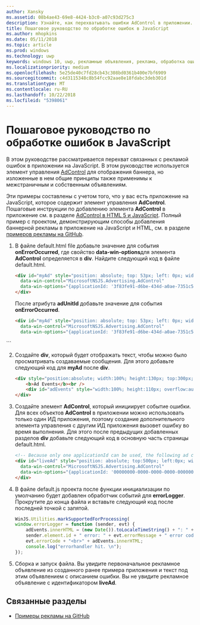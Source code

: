 ```yaml
---
author: Xansky
ms.assetid: 08b4ae43-69e8-4424-b3c0-a07c93d275c3
description: Узнайте, как перехватывать ошибки AdControl в приложении.
title: Пошаговое руководство по обработке ошибок в JavaScript
ms.author: mhopkins
ms.date: 05/11/2018
ms.topic: article
ms.prod: windows
ms.technology: uwp
keywords: windows 10, uwp, рекламные объявления, реклама, обработка ошибок, javascript
ms.localizationpriority: medium
ms.openlocfilehash: 5e25de40c7fd28cb43c308bd0361b400e7bf6909
ms.sourcegitcommit: c4d3115348c8b54fcc92aae8e18fdabc3deb301d
ms.translationtype: MT
ms.contentlocale: ru-RU
ms.lasthandoff: 10/22/2018
ms.locfileid: "5398061"
---
```

# <a name="error-handling-in-javascript-walkthrough"></a>Пошаговое руководство по обработке ошибок в JavaScript

В этом руководстве рассматривается перехват связанных с рекламой ошибок в приложении на JavaScript. В этом руководстве используется элемент управления [AdControl](https://docs.microsoft.com/uwp/api/microsoft.advertising.winrt.ui.adcontrol) для отображения баннера, но изложенные в нем общие принципы также применимы к межстраничным и собственным объявлениям.

Эти примеры составлены с учетом того, что у вас есть приложение на JavaScript, которое содержит элемент управления **AdControl**. Пошаговые инструкции по добавлению элемента **AdControl** в приложение см. в разделе [AdControl в HTML 5 и JavaScript](adcontrol-in-html-5-and-javascript.md). Полный пример с проектом, демонстрирующим способы добавления баннерной рекламы в приложение на JavaScript и HTML, см. в разделе [примеров рекламы на GitHub](http://aka.ms/githubads).

1.  В файле default.html file добавьте значение для события **onErrorOccurred**, где свойство **data-win-options**для элемента **AdControl** определяется в **div**. Найдите следующий код в файле default.html.
    ``` HTML
    <div id="myAd" style="position: absolute; top: 53px; left: 0px; width: 300px; height: 250px; z-index: 1"
      data-win-control="MicrosoftNSJS.Advertising.AdControl"
      data-win-options="{applicationId: '3f83fe91-d6be-434d-a0ae-7351c5a997f1', adUnitId: 'test'}">
    </div>
    ```
    После атрибута **adUnitId** добавьте значение для события **onErrorOccurred**.
    ``` HTML
    <div id="myAd" style="position: absolute; top: 53px; left: 0px; width: 300px; height: 250px; z-index: 1"
      data-win-control="MicrosoftNSJS.Advertising.AdControl"
      data-win-options="{applicationId: '3f83fe91-d6be-434d-a0ae-7351c5a997f1', adUnitId: 'test', onErrorOccurred: errorLogger}">
  </div>
  ```

2.  Создайте **div**, который будет отображать текст, чтобы можно было просматривать создаваемые сообщения. Для этого добавьте следующий код для **myAd** после **div**.
    ``` HTML
    <div style="position:absolute; width:100%; height:130px; top:300px; left:0px">
        <b>Ad Events</b><br />
        <div id="adEvents" style="width:100%; height:110px; overflow:auto"></div>
    </div>
    ```

3.  Создайте элемент **AdControl**, который инициирует событие ошибки. Для всех объектов **AdControl** в приложении можно использовать только один ИД приложения, поэтому создание дополнительного элемента управления с другим ИД приложения вызовет ошибку во время выполнения. Для этого после предыдущих добавленных разделов **div** добавьте следующий код в основную часть страницы default.html.
    ``` HTML
    <!-- Because only one applicationId can be used, the following ad control will fire an error event. -->
    <div id="liveAd" style="position: absolute; top:500px; left:0px; width:480px; height:80px"
      data-win-control="MicrosoftNSJS.Advertising.AdControl"
      data-win-options="{applicationId: '00000000-0000-0000-0000-000000000000', adUnitId: 'test', onErrorOccurred: errorLogger }" >
    </div>
    ```

4.  В файле default.js проекта после функции инициализации по умолчанию будет добавлен обработчик событий для **errorLogger**. Прокрутите до конца файла и вставьте следующий код после последней точкой с запятой.
    ``` javascript
    WinJS.Utilities.markSupportedForProcessing(
    window.errorLogger = function (sender, evt) {
        adEvents.innerHTML = (new Date()).toLocaleTimeString() + ": " +
        sender.element.id + " error: " + evt.errorMessage + " error code: " +
        evt.errorCode + "<br>" + adEvents.innerHTML;
        console.log("errorhandler hit. \n");
    });
    ```

5.  Сборка и запуск файла. Вы увидите первоначальное рекламное объявление из созданного ранее примера приложения и текст под этим объявлением с описанием ошибки. Вы не увидите рекламное объявление с идентификатором **liveAd**.

## <a name="related-topics"></a>Связанные разделы

* [Примеры рекламы на GitHub](http://aka.ms/githubads)
